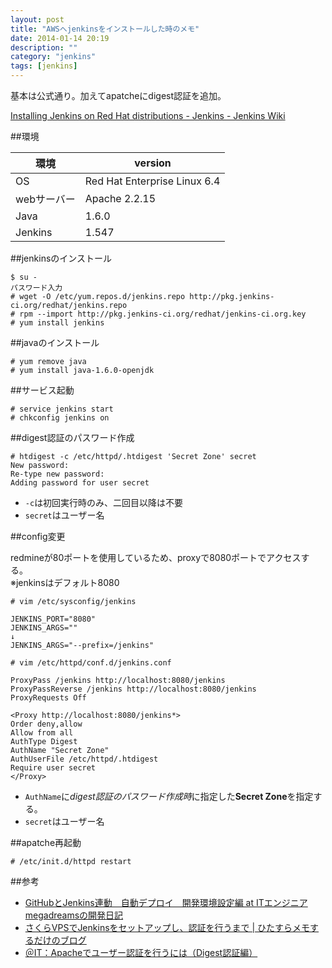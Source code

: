 ```yaml
---
layout: post
title: "AWSへjenkinsをインストールした時のメモ"
date: 2014-01-14 20:19
description: ""
category: "jenkins"
tags: [jenkins]
---
```


基本は公式通り。加えてapatcheにdigest認証を追加。

[Installing Jenkins on Red Hat distributions - Jenkins - Jenkins Wiki](https://wiki.jenkins-ci.org/display/JENKINS/Installing+Jenkins+on+Red+Hat+distributions)

##環境

|環境         |version                     |
|-------------|----------------------------|
|OS           |Red Hat Enterprise Linux 6.4|
|webサーバー  |Apache 2.2.15               |
|Java         |1.6.0                       |
|Jenkins      |1.547                       |


##jenkinsのインストール

	$ su -
	パスワード入力
	# wget -O /etc/yum.repos.d/jenkins.repo http://pkg.jenkins-ci.org/redhat/jenkins.repo
	# rpm --import http://pkg.jenkins-ci.org/redhat/jenkins-ci.org.key
	# yum install jenkins

##javaのインストール

	# yum remove java
	# yum install java-1.6.0-openjdk

##サービス起動

	# service jenkins start
	# chkconfig jenkins on

##digest認証のパスワード作成

	# htdigest -c /etc/httpd/.htdigest 'Secret Zone' secret
	New password:
	Re-type new password:
	Adding password for user secret

* `-c`は初回実行時のみ、二回目以降は不要
* `secret`はユーザー名

##config変更

redmineが80ポートを使用しているため、proxyで8080ポートでアクセスする。  
※jenkinsはデフォルト8080

`# vim /etc/sysconfig/jenkins`

	JENKINS_PORT="8080"
	JENKINS_ARGS=""
	↓
	JENKINS_ARGS="--prefix=/jenkins"

`# vim /etc/httpd/conf.d/jenkins.conf`

	ProxyPass /jenkins http://localhost:8080/jenkins
	ProxyPassReverse /jenkins http://localhost:8080/jenkins
	ProxyRequests Off

	<Proxy http://localhost:8080/jenkins*>
	Order deny,allow
	Allow from all
	AuthType Digest
	AuthName "Secret Zone"
	AuthUserFile /etc/httpd/.htdigest
	Require user secret
	</Proxy>

* `AuthName`に*digest認証のパスワード作成時*に指定した**Secret Zone**を指定する。
* `secret`はユーザー名

##apatche再起動

	# /etc/init.d/httpd restart

##参考

* [GitHubとJenkins連動　自動デプロイ　開発環境設定編 at ITエンジニアmegadreamsの開発日記](http://megadreams14.com/?p=27)
* [さくらVPSでJenkinsをセットアップし、認証を行うまで | ひたすらメモするだけのブログ](http://www.yaunix.com/2013/02/04/%E3%81%95%E3%81%8F%E3%82%89vps%E3%81%A7jenkins%E3%82%92%E3%82%BB%E3%83%83%E3%83%88%E3%82%A2%E3%83%83%E3%83%97%E3%81%97%E3%80%81%E8%AA%8D%E8%A8%BC%E3%82%92%E8%A1%8C%E3%81%86%E3%81%BE%E3%81%A7/)
* [＠IT：Apacheでユーザー認証を行うには（Digest認証編）](http://www.atmarkit.co.jp/flinux/rensai/linuxtips/699apachedigest.html)

